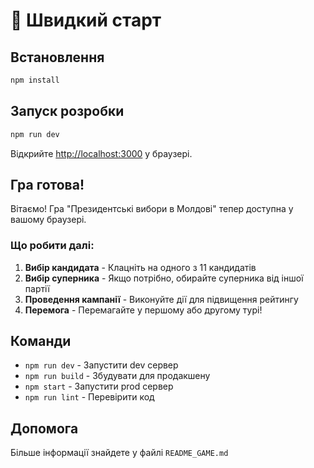 # 🚀 Швидкий старт

## Встановлення

```bash
npm install
```

## Запуск розробки

```bash
npm run dev
```

Відкрийте [http://localhost:3000](http://localhost:3000) у браузері.

## Гра готова!

Вітаємо! Гра "Президентські вибори в Молдові" тепер доступна у вашому браузері. 

### Що робити далі:

1. **Вибір кандидата** - Клацніть на одного з 11 кандидатів
2. **Вибір суперника** - Якщо потрібно, обирайте суперника від іншої партії  
3. **Проведення кампанії** - Виконуйте дії для підвищення рейтингу
4. **Перемога** - Перемагайте у першому або другому турі!

## Команди

- `npm run dev` - Запустити dev сервер
- `npm run build` - Збудувати для продакшену  
- `npm start` - Запустити prod сервер
- `npm run lint` - Перевірити код

## Допомога

Більше інформації знайдете у файлі `README_GAME.md`



